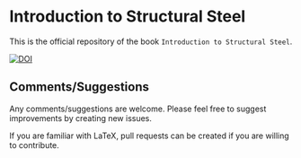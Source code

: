# Introduction to Structural Steel

This is the official repository of the book `Introduction to Structural Steel`.

[![DOI](https://zenodo.org/badge/DOI/10.5281/zenodo.5513880.svg)](https://doi.org/10.5281/zenodo.5513880)

## Comments/Suggestions

Any comments/suggestions are welcome. Please feel free to suggest improvements by creating new issues.

If you are familiar with LaTeX, pull requests can be created if you are willing to contribute.
